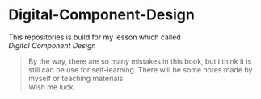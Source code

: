# Digital-Component-Design
This repositories is build for my lesson which called $Digital \ Component \ Design$  
> By the way, there are so many mistakes in this book, but i think it is still can be use for self-learning.
There will be some notes made by myself or teaching materials.  
Wish me luck.
